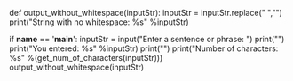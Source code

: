 def output_without_whitespace(inputStr):
    inputStr = inputStr.replace(" ","")
    print("String with no whitespace: %s" %inputStr)

if __name__ == '__main__':
    inputStr = input("Enter a sentence or phrase: ")
    print("")
    print("You entered: %s" %inputStr)
    print("")
    print("Number of characters: %s" %(get_num_of_characters(inputStr)))
    output_without_whitespace(inputStr)
